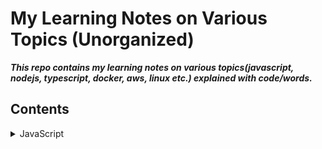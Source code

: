 # My Learning Notes on Various Topics (Unorganized)

**_This repo contains my learning notes on various topics(javascript, nodejs, typescript, docker, aws, linux etc.) explained with code/words._**

## Contents

<details>
<summary>JavaScript</summary>
- [**_Objects_**]https://github.com/faayam/my-learning-notes/blob/main/JavaScript/)
- [**_Array_**](https://github.com/faayam/my-learning-notes/blob/main/JavaScript/array-js)
</details>
